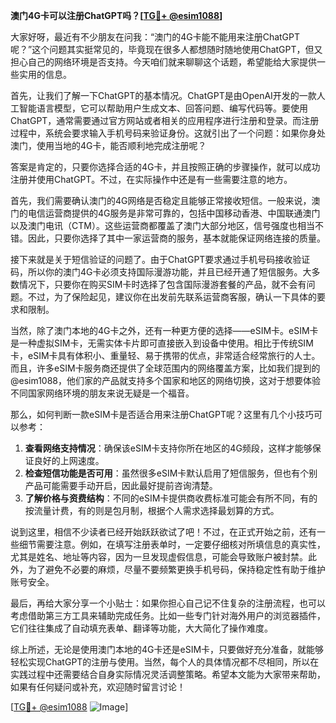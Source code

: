 **澳门4G卡可以注册ChatGPT吗？[[TG💪+ @esim1088](https://t.me/s/esim1088)]**

大家好呀，最近有不少朋友在问我：“澳门的4G卡能不能用来注册ChatGPT呢？”这个问题其实挺常见的，毕竟现在很多人都想随时随地使用ChatGPT，但又担心自己的网络环境是否支持。今天咱们就来聊聊这个话题，希望能给大家提供一些实用的信息。

首先，让我们了解一下ChatGPT的基本情况。ChatGPT是由OpenAI开发的一款人工智能语言模型，它可以帮助用户生成文本、回答问题、编写代码等。要使用ChatGPT，通常需要通过官方网站或者相关的应用程序进行注册和登录。而注册过程中，系统会要求输入手机号码来验证身份。这就引出了一个问题：如果你身处澳门，使用当地的4G卡，能否顺利地完成注册呢？

答案是肯定的，只要你选择合适的4G卡，并且按照正确的步骤操作，就可以成功注册并使用ChatGPT。不过，在实际操作中还是有一些需要注意的地方。

首先，我们需要确认澳门的4G网络是否稳定且能够正常接收短信。一般来说，澳门的电信运营商提供的4G服务是非常可靠的，包括中国移动香港、中国联通澳门以及澳门电讯（CTM）。这些运营商都覆盖了澳门大部分地区，信号强度也相当不错。因此，只要你选择了其中一家运营商的服务，基本就能保证网络连接的质量。

接下来就是关于短信验证的问题了。由于ChatGPT要求通过手机号码接收验证码，所以你的澳门4G卡必须支持国际漫游功能，并且已经开通了短信服务。大多数情况下，只要你在购买SIM卡时选择了包含国际漫游套餐的产品，就不会有问题。不过，为了保险起见，建议你在出发前先联系运营商客服，确认一下具体的要求和限制。

当然，除了澳门本地的4G卡之外，还有一种更方便的选择——eSIM卡。eSIM卡是一种虚拟SIM卡，无需实体卡片即可直接嵌入到设备中使用。相比于传统SIM卡，eSIM卡具有体积小、重量轻、易于携带的优点，非常适合经常旅行的人士。而且，许多eSIM卡服务商还提供了全球范围内的网络覆盖方案，比如我们提到的@esim1088，他们家的产品就支持多个国家和地区的网络切换，这对于想要体验不同国家网络环境的朋友来说无疑是一个福音。

那么，如何判断一款eSIM卡是否适合用来注册ChatGPT呢？这里有几个小技巧可以参考：

1. **查看网络支持情况**：确保该eSIM卡支持你所在地区的4G频段，这样才能够保证良好的上网速度。
2. **检查短信功能是否可用**：虽然很多eSIM卡默认启用了短信服务，但也有个别产品可能需要手动开启，因此最好提前咨询清楚。
3. **了解价格与资费结构**：不同的eSIM卡提供商收费标准可能会有所不同，有的按流量计费，有的则是包月制，根据个人需求选择最划算的方式。

说到这里，相信不少读者已经开始跃跃欲试了吧！不过，在正式开始之前，还有一些细节需要注意。例如，在填写注册表单时，一定要仔细核对所填信息的真实性，尤其是姓名、地址等内容，因为一旦发现虚假信息，可能会导致账户被封禁。此外，为了避免不必要的麻烦，尽量不要频繁更换手机号码，保持稳定性有助于维护账号安全。

最后，再给大家分享一个小贴士：如果你担心自己记不住复杂的注册流程，也可以考虑借助第三方工具来辅助完成任务。比如一些专门针对海外用户的浏览器插件，它们往往集成了自动填充表单、翻译等功能，大大简化了操作难度。

综上所述，无论是使用澳门本地的4G卡还是eSIM卡，只要做好充分准备，就能够轻松实现ChatGPT的注册与使用。当然，每个人的具体情况都不尽相同，所以在实践过程中还需要结合自身实际情况灵活调整策略。希望本文能为大家带来帮助，如果有任何疑问或补充，欢迎随时留言讨论！

[[TG💪+ @esim1088](https://t.me/s/esim1088) ![Image](https://i.postimg.cc/4NQfJmqS/Snipaste-2025-05-13-00-14-12.png)]